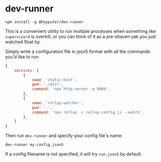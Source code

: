 # dev-runner

```
npm install -g @heyputer/dev-runner
```

This is a convenient utility to run multiple processes when something
like `supervisord` is overkill, or you can think of it as a pre-shaven
yak you just watched float by.

Simply write a configuration file in json5 format with all the commands
you'd like to run:

```javascript
{
    services: [
        {
            name: 'static-host',
            pwd: './dist',
            command: 'npx http-server -p 8080',
        },
        {
            name: 'rollup-watcher',
            pwd: '.',
            command: 'npx rollup -c rollup.config.js --watch',
        },
    ]
}
```

Then run `dev-runner` and specify your config file's name:

```
dev-runner my-config.json5
```

If a config filename is not specified, it will try `run.json5` by default.
